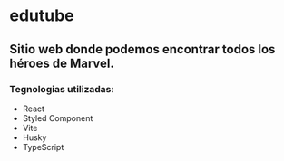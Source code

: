 # edutube

##  Sitio web donde podemos encontrar todos los héroes de Marvel.

### Tegnologias utilizadas:

* React
* Styled Component
* Vite
* Husky
* TypeScript
